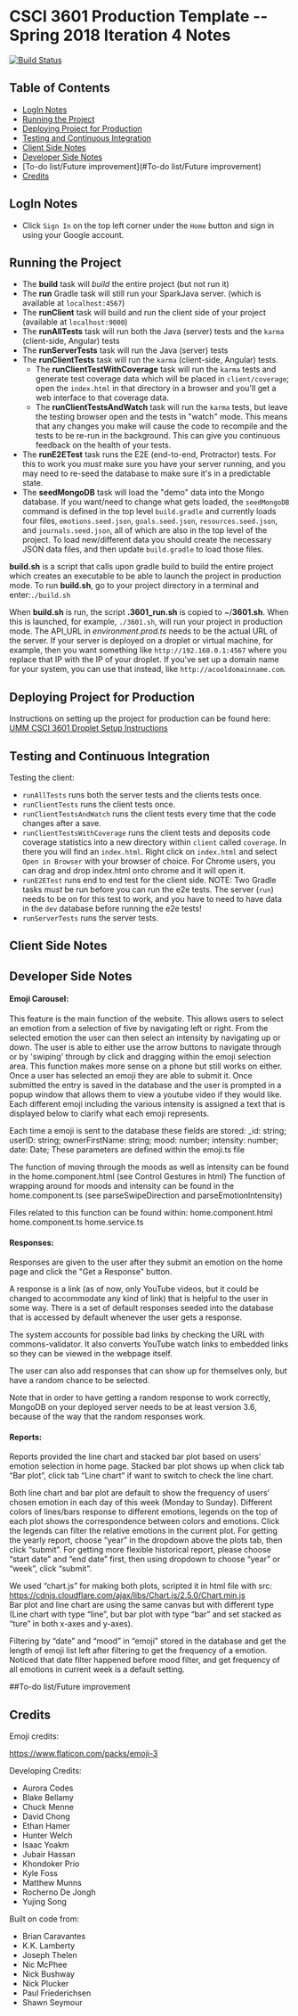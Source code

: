 # CSCI 3601 Production Template -- Spring 2018 Iteration 4 Notes
[![Build Status](https://travis-ci.org/UMM-CSci-3601-S18/iteration-4-secure-super-group.svg?branch=master)](https://travis-ci.org/UMM-CSci-3601-S18/iteration-4-secure-super-group)
<!-- TOC depthFrom:1 depthTo:5 withLinks:1 updateOnSave:1 orderedList:0 -->
## Table of Contents
- [LogIn Notes](#login-notes)
- [Running the Project](#running-the-project)
- [Deploying Project for Production](#deploying-project-for-production)
- [Testing and Continuous Integration](#testing-and-continuous-integration)
- [Client Side Notes](#client-side-notes)
- [Developer Side Notes](#developer-side-notes)
- [To-do list/Future improvement](#To-do list/Future improvement)
- [Credits](#credits)
<!-- /TOC -->

## LogIn Notes

- Click `Sign In` on the top left corner under the `Home` button and sign in using your Google account.

## Running the Project

- The **build** task will _build_ the entire project (but not run it)
- The **run** Gradle task will still run your SparkJava server.
(which is available at ``localhost:4567``)
- The **runClient** task will build and run the client side of your project (available at ``localhost:9000``)
- The **runAllTests** task will run both the Java (server) tests and the `karma` (client-side, Angular) tests
- The **runServerTests** task will run the Java (server) tests
- The **runClientTests** task will run the `karma` (client-side, Angular) tests. 
   * The **runClientTestWithCoverage** task will run the `karma` tests and generate test coverage data which will be placed in `client/coverage`; open the `index.html` in that directory in a browser and you'll get a web interface to that coverage data.
   * The **runClientTestsAndWatch** task will run the `karma` tests, but leave the testing browser open and the tests in "watch" mode. This means that any changes you make will cause the code to recompile and the tests to be re-run in the background. This can give you continuous feedback on the health of your tests.
- The **runE2ETest** task runs the E2E (end-to-end, Protractor) tests. For this to work you _must_ make sure you have your server running, and you may need to re-seed the database to make sure it's in a predictable state.
- The **seedMongoDB** task will load the "demo" data into the Mongo database. If you want/need to change what gets loaded, the `seedMongoDB` command is defined in the top level `build.gradle` and currently loads four files, `emotions.seed.json`, `goals.seed.json`, `resources.seed.json`, and `journals.seed.json`, all of which are also in the top level of the project. To load new/different data you should create the necessary JSON data files, and then update `build.gradle` to load those files.

**build.sh** is a script that calls upon gradle build to build the entire project which creates an executable to be able to launch the
project in production mode. To run **build.sh**, go to your project directory in a terminal and enter:``./build.sh``

When **build.sh** is run, the script **.3601_run.sh** is copied to ~/**3601.sh**. When this is launched, for example, ``./3601.sh``, will run your project in production mode. The API_URL in _environment.prod.ts_ needs to be
the actual URL of the server. If your server is deployed on a droplet or virtual machine, for example, then you want something like 
`http://192.168.0.1:4567` where you replace that IP with the IP of your droplet. If you've set up a domain name for your system, you can use that instead, like `http://acooldomainname.com`.

## Deploying Project for Production

Instructions on setting up the project for production can be found here: 
[UMM CSCI 3601 Droplet Setup Instructions](https://gist.github.com/pluck011/d968c2280cc9dc190a294eaf149b1c6e)

## Testing and Continuous Integration

Testing the client:

* `runAllTests` runs both the server tests and the clients tests once.
* `runClientTests` runs the client tests once.
* `runClientTestsAndWatch` runs the client tests every time that the code changes after a save.
* `runClientTestsWithCoverage` runs the client tests and deposits code coverage statistics into a new directory within `client` called `coverage`. In there you will find an `index.html`. Right click on `index.html` and select `Open in Browser` with your browser of choice. For Chrome users, you can drag and drop index.html onto chrome and it will open it.  
* `runE2ETest` runs end to end test for the client side. NOTE: Two Gradle tasks _must_ be run before you can run the e2e tests. 
The server (`run`) needs to be on for this test to work, and you have to
need to have data in the `dev` database before running the e2e tests!
* `runServerTests` runs the server tests.

## Client Side Notes

## Developer Side Notes

#### Emoji Carousel:

This feature is the main function of the website. This allows users to select an emotion from a selection of five by navigating left or right. From the selected emotion the user can then select an intensity by navigating up or down. 
The user is able to either use the arrow buttons to navigate through or by 'swiping' through by click and dragging within the emoji selection area. This function makes more sense on a phone but still works on either.
Once a user has selected an emoji they are able to submit it. Once submitted the entry is saved in the database and the user is prompted in a popup window that allows them to view a youtube video if they would like.
Each different emoji including the various intensity is assigned a text that is displayed below to clarify what each emoji represents.

Each time a emoji is sent to the database these fields are stored:
    _id: string;
    userID: string;
    ownerFirstName: string;
    mood: number;
    intensity: number;
    date: Date;
These parameters are defined within the emoji.ts file

The function of moving through the moods as well as intensity can be found in the home.component.html (see Control Gestures in html)
The function of wrapping around for moods and intensity can be found in the home.component.ts (see parseSwipeDirection and parseEmotionIntensity)

Files related to this function can be found within:
home.component.html
home.component.ts
home.service.ts

#### Responses:

Responses are given to the user after they submit an emotion on the home page and click the "Get a Response" button. 

A response is a link (as of now, only YouTube videos, but it could be changed to accommodate any kind of link) that is helpful to the user in some way. There is a set of default responses seeded into the database that is accessed by default whenever the user gets a response. 


The system accounts for possible bad links by checking the URL with commons-validator. It also converts YouTube watch links to embedded links so they can be viewed in the webpage itself.

The user can also add responses that can show up for themselves only, but have a random chance to be selected. 

Note that in order to have getting a random response to work correctly, MongoDB on your deployed server needs to be at least version 3.6, because of the way that the random responses work. 

#### Reports:

Reports provided the line chart and stacked bar plot based on users’ emotion selection in home page.  Stacked bar plot shows up when click tab “Bar plot”, click tab “Line chart” if want to switch to check the line chart.

Both line chart and bar plot are default to show the frequency of users’ chosen emotion in each day of this week (Monday to Sunday).  Different colors of lines/bars response to different emotions, legends on the top of each plot shows the correspondence between colors and emotions.  Click the legends can filter the relative emotions in the current plot.  For getting the yearly report, choose “year” in the dropdown above the plots tab, then click “submit”.  For getting more flexible historical report, please choose “start date” and “end date” first, then using dropdown to choose “year” or “week”, click “submit”.

We used “chart.js” for making both plots, scripted it in html file with src: https://cdnjs.cloudflare.com/ajax/libs/Chart.js/2.5.0/Chart.min.js  
Bar plot and line chart are using the same canvas but with different type (Line chart with type “line”, but bar plot with type “bar” and set stacked as “ture” in both x-axes and y-axes).  

Filtering by “date” and “mood” in “emoji” stored in the database and get the length of emoji list left after filtering to get the frequency of a emotion.  Noticed that date filter happened before mood filter, and get frequency of all emotions in current week is a default setting.  


##To-do list/Future improvement


## Credits

Emoji credits: 

https://www.flaticon.com/packs/emoji-3

Developing Credits:

- Aurora Codes
- Blake Bellamy
- Chuck Menne
- David Chong
- Ethan Hamer
- Hunter Welch
- Isaac Yoakm
- Jubair Hassan
- Khondoker Prio
- Kyle Foss
- Matthew Munns
- Rocherno De Jongh
- Yujing Song

Built on code from:
- Brian Caravantes
- K.K. Lamberty
- Joseph Thelen
- Nic McPhee
- Nick Bushway
- Nick Plucker
- Paul Friederichsen
- Shawn Seymour
